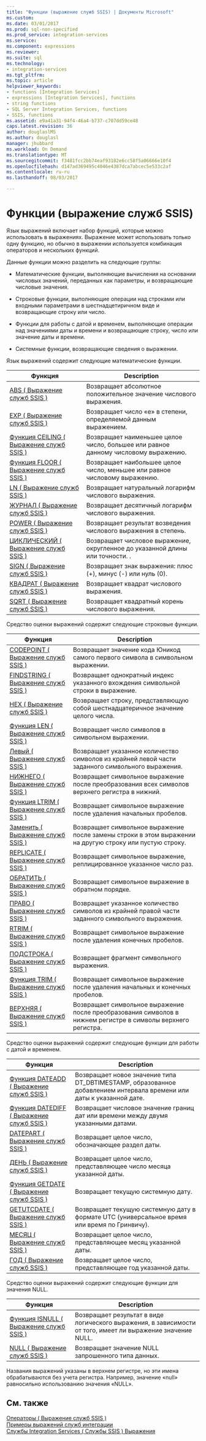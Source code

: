 ```yaml
---
title: "Функции (выражение служб SSIS) | Документы Microsoft"
ms.custom: 
ms.date: 03/01/2017
ms.prod: sql-non-specified
ms.prod_service: integration-services
ms.service: 
ms.component: expressions
ms.reviewer: 
ms.suite: sql
ms.technology:
- integration-services
ms.tgt_pltfrm: 
ms.topic: article
helpviewer_keywords:
- functions [Integration Services]
- expressions [Integration Services], functions
- string functions
- SQL Server Integration Services, functions
- SSIS, functions
ms.assetid: e9a41a31-94f4-46a4-b737-c707dd59ce48
caps.latest.revision: 36
author: douglaslMS
ms.author: douglasl
manager: jhubbard
ms.workload: On Demand
ms.translationtype: MT
ms.sourcegitcommit: f3481fcc2bb74eaf93182e6cc58f5a06666e10f4
ms.openlocfilehash: d147ad369495c4046e4387dca7abcec5e533c2af
ms.contentlocale: ru-ru
ms.lasthandoff: 08/03/2017

---
```

# <a name="functions-ssis-expression"></a>Функции (выражение служб SSIS)
  Язык выражений включает набор функций, которые можно использовать в выражениях. Выражение может использовать только одну функцию, но обычно в выражении используется комбинация операторов и нескольких функций.  
  
 Данные функции можно разделить на следующие группы:  
  
-   Математические функции, выполняющие вычисления на основании числовых значений, переданных как параметры, и возвращающие числовые значения.  
  
-   Строковые функции, выполняющие операции над строками или входными параметрами в шестнадцетиричном виде и возвращающие строку или число.  
  
-   Функции для работы с датой и временем, выполняющие операции над значениями даты и времени и возвращающие строку, число или значение даты и времени.  
  
-   Системные функции, возвращающие сведения о выражении.  
  
 Язык выражений содержит следующие математические функции.  
  
|Функция|Description|  
|--------------|-----------------|  
|[ABS &#40; Выражение служб SSIS &#41;](../../integration-services/expressions/abs-ssis-expression.md)|Возвращает абсолютное положительное значение числового выражения.|  
|[EXP &#40; Выражение служб SSIS &#41;](../../integration-services/expressions/exp-ssis-expression.md)|Возвращает число «е» в степени, определяемой данным выражением.|  
|[Функция CEILING &#40; Выражение служб SSIS &#41;](../../integration-services/expressions/ceiling-ssis-expression.md)|Возвращает наименьшее целое число, большее или равное данному числовому выражению.|  
|[Функция FLOOR &#40; Выражение служб SSIS &#41;](../../integration-services/expressions/floor-ssis-expression.md)|Возвращает наибольшее целое число, меньшее или равное числовому выражению.|  
|[LN &#40; Выражение служб SSIS &#41;](../../integration-services/expressions/ln-ssis-expression.md)|Возвращает натуральный логарифм числового выражения.|  
|[ЖУРНАЛ &#40; Выражение служб SSIS &#41;](../../integration-services/expressions/log-ssis-expression.md)|Возвращает десятичный логарифм числового выражения.|  
|[POWER &#40; Выражение служб SSIS &#41;](../../integration-services/expressions/power-ssis-expression.md)|Возвращает результат возведения числового выражения в степень.|  
|[ЦИКЛИЧЕСКИЙ &#40; Выражение служб SSIS &#41;](../../integration-services/expressions/round-ssis-expression.md)|Возвращает числовое выражение, округленное до указанной длины или точности. .|  
|[SIGN &#40; Выражение служб SSIS &#41;](../../integration-services/expressions/sign-ssis-expression.md)|Возвращает знак выражения: плюс (+), минус (-) или нуль (0).|  
|[КВАДРАТ &#40; Выражение служб SSIS &#41;](../../integration-services/expressions/square-ssis-expression.md)|Возвращает квадрат числового выражения.|  
|[SQRT &#40; Выражение служб SSIS &#41;](../../integration-services/expressions/sqrt-ssis-expression.md)|Возвращает квадратный корень числового выражения.|  
  
 Средство оценки выражений содержит следующие строковые функции.  
  
|Функция|Description|  
|--------------|-----------------|  
|[CODEPOINT &#40; Выражение служб SSIS &#41;](../../integration-services/expressions/codepoint-ssis-expression.md)|Возвращает значение кода Юникод самого первого символа в символьном выражении.|  
|[FINDSTRING &#40; Выражение служб SSIS &#41;](../../integration-services/expressions/findstring-ssis-expression.md)|Возвращает однократный индекс указанного вхождения символьной строки в выражение.|  
|[HEX &#40; Выражение служб SSIS &#41;](../../integration-services/expressions/hex-ssis-expression.md)|Возвращает строку, представляющую собой шестнадцатеричное значение целого числа.|  
|[Функция LEN &#40; Выражение служб SSIS &#41;](../../integration-services/expressions/len-ssis-expression.md)|Возвращает число символов в символьном выражении.|  
|[Левый &#40; Выражение служб SSIS &#41;](../../integration-services/expressions/left-ssis-expression.md)|Возвращает указанное количество символов из крайней левой части заданного символьного выражения.|  
|[НИЖНЕГО &#40; Выражение служб SSIS &#41;](../../integration-services/expressions/lower-ssis-expression.md)|Возвращает символьное выражение после преобразования всех символов верхнего регистра в нижний.|  
|[Функция LTRIM &#40; Выражение служб SSIS &#41;](../../integration-services/expressions/ltrim-ssis-expression.md)|Возвращает символьное выражение после удаления начальных пробелов.|  
|[Заменить &#40; Выражение служб SSIS &#41;](../../integration-services/expressions/replace-ssis-expression.md)|Возвращает символьное выражение после замены строки в этом выражении на другую строку или пустую строку.|  
|[REPLICATE &#40; Выражение служб SSIS &#41;](../../integration-services/expressions/replicate-ssis-expression.md)|Возвращает символьное выражение, реплицированное указанное число раз.|  
|[ОБРАТИТЬ &#40; Выражение служб SSIS &#41;](../../integration-services/expressions/reverse-ssis-expression.md)|Возвращает символьное выражение в обратном порядке.|  
|[ПРАВО &#40; Выражение служб SSIS &#41;](../../integration-services/expressions/right-ssis-expression.md)|Возвращает указанное количество символов из крайней правой части заданного символьного выражения.|  
|[RTRIM &#40; Выражение служб SSIS &#41;](../../integration-services/expressions/rtrim-ssis-expression.md)|Возвращает символьное выражение после удаления конечных пробелов.|  
|[ПОДСТРОКА &#40; Выражение служб SSIS &#41;](../../integration-services/expressions/substring-ssis-expression.md)|Возвращает фрагмент символьного выражения.|  
|[Функция TRIM &#40; Выражение служб SSIS &#41;](../../integration-services/expressions/trim-ssis-expression.md)|Возвращает символьное выражение после удаления начальных и конечных пробелов.|  
|[ВЕРХНЯЯ &#40; Выражение служб SSIS &#41;](../../integration-services/expressions/upper-ssis-expression.md)|Возвращает символьное выражение после преобразования символов в нижнем регистре в символы верхнего регистра.|  
  
 Средство оценки выражений содержит следующие функции для работы с датой и временем.  
  
|Функция|Description|  
|--------------|-----------------|  
|[Функция DATEADD &#40; Выражение служб SSIS &#41;](../../integration-services/expressions/dateadd-ssis-expression.md)|Возвращает новое значение типа DT_DBTIMESTAMP, образованное добавлением интервала времени или даты к указанной дате.|  
|[Функция DATEDIFF &#40; Выражение служб SSIS &#41;](../../integration-services/expressions/datediff-ssis-expression.md)|Возвращает числовое значение границ дат или времени между двумя указанными датами.|  
|[DATEPART &#40; Выражение служб SSIS &#41;](../../integration-services/expressions/datepart-ssis-expression.md)|Возвращает целое число, обозначающее раздел даты.|  
|[ДЕНЬ &#40; Выражение служб SSIS &#41;](../../integration-services/expressions/day-ssis-expression.md)|Возвращает целое число, представляющее число месяца указанной даты.|  
|[Функция GETDATE &#40; Выражение служб SSIS &#41;](../../integration-services/expressions/getdate-ssis-expression.md)|Возвращает текущую системную дату.|  
|[GETUTCDATE &#40; Выражение служб SSIS &#41;](../../integration-services/expressions/getutcdate-ssis-expression.md)|Возвращает текущую системную дату в формате UTC (универсальное время или время по Гринвичу).|  
|[МЕСЯЦ &#40; Выражение служб SSIS &#41;](../../integration-services/expressions/month-ssis-expression.md)|Возвращает целое число, представляющее месяц указанной даты.|  
|[ГОД &#40; Выражение служб SSIS &#41;](../../integration-services/expressions/year-ssis-expression.md)|Возвращает целое число, представляющее год указанной даты.|  
  
 Средство оценки выражений содержит следующие функции для значения NULL.  
  
|Функция|Description|  
|--------------|-----------------|  
|[Функция ISNULL &#40; Выражение служб SSIS &#41;](../../integration-services/expressions/isnull-ssis-expression.md)|Возвращает результат в виде логического выражения, в зависимости от того, имеет ли выражение значение NULL.|  
|[NULL &#40; Выражение служб SSIS &#41;](../../integration-services/expressions/null-ssis-expression.md)|Возвращает значение NULL запрошенного типа данных.|  
  
 Названия выражений указаны в верхнем регистре, но эти имена обрабатываются без учета регистра. Например, значение «null» равносильно использованию значения «NULL».  
  
## <a name="see-also"></a>См. также  
 [Операторы &#40; Выражение служб SSIS &#41;](../../integration-services/expressions/operators-ssis-expression.md)   
 [Примеры выражений служб интеграции](../../integration-services/expressions/examples-of-advanced-integration-services-expressions.md)   
 [Службы Integration Services &#40; Службы SSIS &#41; Выражения](../../integration-services/expressions/integration-services-ssis-expressions.md)  
  
  

